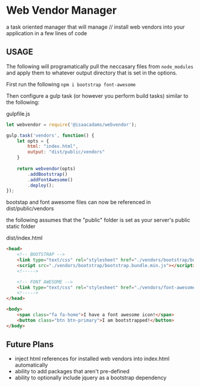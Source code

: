 # Web Vendor Manager
a task oriented manager that will manage // install web vendors into your application in a few lines of code


## USAGE

The following will programatically pull the neccasary files from `node_modules` and apply them to whatever output directory that is set in the options.

First run the following `npm i bootstrap font-awesome`

Then configure a gulp task (or however you perform build tasks) similar to the following:

gulpfile.js
```javascript
let webvendor = require('@isaacadams/webvendor');

gulp.task('vendors', function() {
    let opts = {
        html: "index.html",
        output: "dist/public/vendors"
    }
    
    return webvendor(opts)
        .addBootstrap()
        .addFontAwesome()
        .deploy();
});
```

bootstap and font awesome files can now be referenced in dist/public/vendors

the following assumes that the "public" folder is set as your server's public static folder

dist/index.html
```html
<head>
    <!-- BOOTSTRAP -->
    <link type="text/css" rel="stylesheet" href="./vendors/bootstrap/bootstrap.min.css" />
    <script src="./vendors/bootstrap/bootstrap.bundle.min.js"></script>
    <!----->

    <!-- FONT AWESOME -->
    <link type="text/css" rel="stylesheet" href="./vendors/font-awesome/fonts/font-awesome.min.css" />
    <!----->
</head>

<body>
    <span class="fa fa-home">I have a font awesome icon!</span>
    <button class="btn btn-primary">I am bootstrapped!</button>
</body>
```

## Future Plans

- inject html references for installed web vendors into index.html automatically
- ability to add packages that aren't pre-defined
- ability to optionally include jquery as a bootstrap dependency
